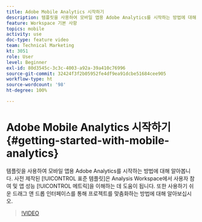 ```yaml
---
title: Adobe Mobile Analytics 시작하기
description: 템플릿을 사용하여 모바일 앱용 Adobe Analytics를 시작하는 방법에 대해 알아봅니다. 사전 제작된 표준 템플릿은 Analysis Workspace에서 사용자 참여 및 앱 성능 메트릭을 이해하는 데 도움이 됩니다. 또한 사용하기 쉬운 드래그 앤 드롭 인터페이스를 통해 프로젝트를 맞춤화하는 방법에 대해 알아보십시오.
feature: Workspace 기본 사항
topics: mobile
activity: use
doc-type: feature video
team: Technical Marketing
kt: 3051
role: User
level: Beginner
exl-id: 80d3545c-3c3c-4003-a92a-39a410c76996
source-git-commit: 32424f3f2b05952fe4df9ea91dcbe51684cee905
workflow-type: ht
source-wordcount: '98'
ht-degree: 100%

---
```


# Adobe Mobile Analytics 시작하기 {#getting-started-with-mobile-analytics}

템플릿을 사용하여 모바일 앱용 Adobe Analytics를 시작하는 방법에 대해 알아봅니다. 사전 제작된 [!UICONTROL 표준 템플릿]은 Analysis Workspace에서 사용자 참여 및 앱 성능 [!UICONTROL 메트릭]을 이해하는 데 도움이 됩니다. 또한 사용하기 쉬운 드래그 앤 드롭 인터페이스를 통해 프로젝트를 맞춤화하는 방법에 대해 알아보십시오.

>[!VIDEO](https://video.tv.adobe.com/v/27826/?quality=12)

